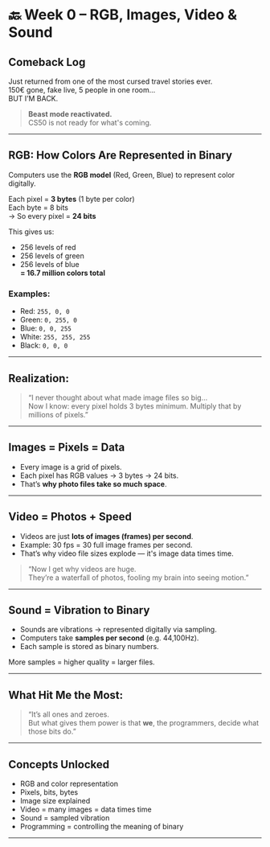 # 🔙 Week 0 – RGB, Images, Video & Sound

##  Comeback Log

Just returned from one of the most cursed travel stories ever.  
150€ gone, fake live, 5 people in one room...  
BUT I’M BACK.

> **Beast mode reactivated.**  
> CS50 is not ready for what's coming.

---

##  RGB: How Colors Are Represented in Binary

Computers use the **RGB model** (Red, Green, Blue) to represent color digitally.

Each pixel = **3 bytes** (1 byte per color)  
Each byte = 8 bits  
→ So every pixel = **24 bits**

This gives us:
- 256 levels of red
- 256 levels of green
- 256 levels of blue  
**= 16.7 million colors total**

### Examples:
- Red: `255, 0, 0`
- Green: `0, 255, 0`
- Blue: `0, 0, 255`
- White: `255, 255, 255`
- Black: `0, 0, 0`

---

##  Realization:

> “I never thought about what made image files so big...  
Now I know: every pixel holds 3 bytes minimum. Multiply that by millions of pixels.”

---

##  Images = Pixels = Data

- Every image is a grid of pixels.
- Each pixel has RGB values → 3 bytes → 24 bits.
- That’s **why photo files take so much space**.

---

##  Video = Photos + Speed

- Videos are just **lots of images (frames) per second**.
- Example: 30 fps = 30 full image frames per second.
- That’s why video file sizes explode — it's image data times time.

> “Now I get why videos are huge.  
They’re a waterfall of photos, fooling my brain into seeing motion.”

---

##  Sound = Vibration to Binary

- Sounds are vibrations → represented digitally via sampling.
- Computers take **samples per second** (e.g. 44,100Hz).
- Each sample is stored as binary numbers.

More samples = higher quality = larger files.

---

##  What Hit Me the Most:

> “It’s all ones and zeroes.  
But what gives them power is that **we**, the programmers, decide what those bits do.”

---

##  Concepts Unlocked

- RGB and color representation  
- Pixels, bits, bytes  
- Image size explained  
- Video = many images = data times time  
- Sound = sampled vibration  
- Programming = controlling the meaning of binary

---

